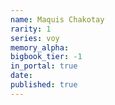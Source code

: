 ```yaml
---
name: Maquis Chakotay
rarity: 1
series: voy
memory_alpha:
bigbook_tier: -1
in_portal: true
date:
published: true
---
```



